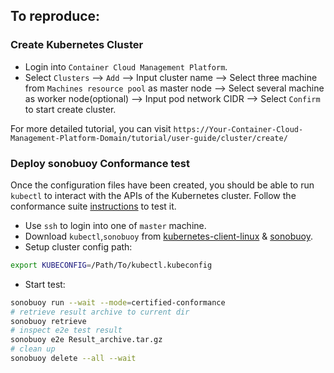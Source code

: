## To reproduce:

### Create Kubernetes Cluster

* Login into `Container Cloud Management Platform`.
* Select `Clusters` --> `Add` --> Input cluster name --> Select three machine from `Machines resource pool` as master node --> Select several machine as worker node(optional) --> Input pod network CIDR --> Select `Confirm` to start create cluster.

For more detailed tutorial, you can visit `https://Your-Container-Cloud-Management-Platform-Domain/tutorial/user-guide/cluster/create/`

### Deploy sonobuoy Conformance test

Once the configuration files have been created, you should be able to run `kubectl` to interact with the APIs of the Kubernetes cluster. Follow the conformance suite [instructions](https://github.com/cncf/k8s-conformance/blob/master/instructions.md#running) to test it.

* Use `ssh` to login into one of `master` machine.
* Download `kubectl`,`sonobuoy` from [kubernetes-client-linux](https://github.com/kubernetes/kubernetes/blob/master/CHANGELOG/CHANGELOG-1.19.md) & [sonobuoy](https://github.com/vmware-tanzu/sonobuoy/releases/tag/v0.20.0).
* Setup cluster config path:

```bash
export KUBECONFIG=/Path/To/kubectl.kubeconfig
```
* Start test:

```bash
sonobuoy run --wait --mode=certified-conformance
# retrieve result archive to current dir
sonobuoy retrieve
# inspect e2e test result
sonobuoy e2e Result_archive.tar.gz
# clean up
sonobuoy delete --all --wait
```